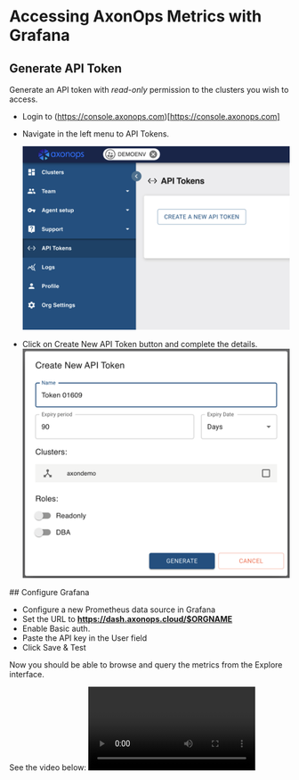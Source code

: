 # Accessing AxonOps Metrics with Grafana

## Generate API Token

Generate an API token with *read-only* permission to the clusters you wish to access.

- Login to (https://console.axonops.com)[https://console.axonops.com]
- Navigate in the left menu to API Tokens.

    <img src="/monitoring/grafana/api_token_menu.png" class="skip-lightbox">

- Click on Create New API Token button and complete the details.
    <img src="/monitoring/grafana/generate_api_token.png" class="skip-lightbox">


## Configure Grafana

- Configure a new Prometheus data source in Grafana
- Set the URL to **https://dash.axonops.cloud/$ORGNAME** 
- Enable Basic auth. 
- Paste the API key in the User field 
- Click Save & Test

Now you should be able to browse and query the metrics from the Explore interface.

See the video below:
![type:video](./setup.mov)
